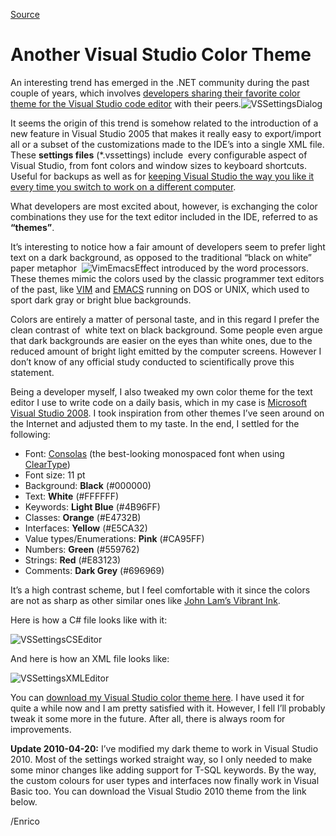 [Source](http://megakemp.com/2009/04/06/another-visual-studio-color-theme/ "Permalink to Another Visual Studio Color Theme")

# Another Visual Studio Color Theme

An interesting trend has emerged in the .NET community during the past couple of years, which involves [developers sharing their favorite color theme for the Visual Studio code editor][1] with their peers.![VSSettingsDialog][2]

It seems the origin of this trend is somehow related to the introduction of a new feature in Visual Studio 2005 that makes it really easy to export/import all or a subset of the customizations made to the IDE’s into a single XML file. These **settings files** (*.vssettings) include  every configurable aspect of Visual Studio, from font colors and window sizes to keyboard shortcuts.
Useful for backups as well as for [keeping Visual Studio the way you like it every time you switch to work on a different computer][3].

What developers are most excited about, however, is exchanging the color combinations they use for the text editor included in the IDE, referred to as **“themes”**.

It’s interesting to notice how a fair amount of developers seem to prefer light text on a dark background, as opposed to the traditional “black on white” paper metaphor  ![VimEmacsEffect][4] introduced by the word processors. These themes mimic the colors used by the classic programmer text editors of the past, like [VIM][5] and [EMACS][6] running on DOS or UNIX, which used to sport dark gray or bright blue backgrounds.

Colors are entirely a matter of personal taste, and in this regard I prefer the clean contrast of  white text on black background.
Some people even argue that dark backgrounds are easier on the eyes than white ones, due to the reduced amount of bright light emitted by the computer screens. However I don’t know of any official study conducted to scientifically prove this statement.

Being a developer myself, I also tweaked my own color theme for the text editor I use to write code on a daily basis, which in my case is [Microsoft Visual Studio 2008][7].
I took inspiration from other themes I’ve seen around on the Internet and adjusted them to my taste. In the end, I settled for the following:

  * Font: [Consolas][8] (the best-looking monospaced font when using [ClearType][9])
  * Font size: 11 pt
  * Background: **Black** (#000000)
  * Text: **White** (#FFFFFF)
  * Keywords: **Light Blue** (#4B96FF)
  * Classes: **Orange** (#E4732B)
  * Interfaces: **Yellow** (#E5CA32)
  * Value types/Enumerations: **Pink** (#CA95FF)
  * Numbers: **Green** (#559762)
  * Strings: **Red** (#E83123)
  * Comments: **Dark Grey** (#696969)

It’s a high contrast scheme, but I feel comfortable with it since the colors are not as sharp as other similar ones like [John Lam’s Vibrant Ink][10].

Here is how a C# file looks like with it:

![VSSettingsCSEditor][11]

And here is how an XML file looks like:

![VSSettingsXMLEditor][12]

You can [download my Visual Studio color theme here][13]. I have used it for quite a while now and I am pretty satisfied with it. However, I fell I’ll probably tweak it some more in the future. After all, there is always room for improvements.

**Update 2010-04-20:** I’ve modified my dark theme to work in Visual Studio 2010. Most of the settings worked straight way, so I only needed to make some minor changes like adding support for T-SQL keywords. By the way, the custom colours for user types and interfaces now finally work in Visual Basic too.
You can download the Visual Studio 2010 theme from the link below.

/Enrico

   [1]: http://www.hanselman.com/blog/VisualStudioProgrammerThemesGallery.aspx
   [2]: http://megakemp.files.wordpress.com/2009/04/vssettingsdialog1.png?w=190&h=117 (VSSettingsDialog)
   [3]: http://msdn.microsoft.com/en-us/library/1x6229t8.aspx
   [4]: http://megakemp.files.wordpress.com/2009/04/vimemacseffect.png?w=240&h=240 (VimEmacsEffect)
   [5]: http://www.vim.org/
   [6]: http://www.gnu.org/software/emacs/
   [7]: http://www.microsoft.com/visualstudio/en-gb/default.mspx
   [8]: http://www.microsoft.com/downloads/details.aspx?familyid=22e69ae4-7e40-4807-8a86-b3d36fab68d3&displaylang=en
   [9]: http://www.microsoft.com/typography/cleartype/tuner/step1.aspx
   [10]: http://www.iunknown.com/2007/06/vibrant_ink_vis.html
   [11]: http://megakemp.files.wordpress.com/2009/04/vssettingscseditor-thumb2.png?w=504&h=308 (VSSettingsCSEditor)
   [12]: http://megakemp.files.wordpress.com/2009/04/vssettingsxmleditor-thumb2.png?w=504&h=342 (VSSettingsXMLEditor)
   [13]: https://cid-3e060a4c9d48a446.skydrive.live.com/self.aspx/Public/Megakemp%20Visual%20Studio%20Settings.zip
